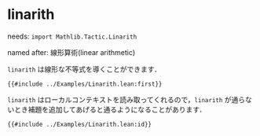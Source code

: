 # linarith

needs: `import Mathlib.Tactic.Linarith`

named after: 線形算術(linear arithmetic)

`linarith` は線形な不等式を導くことができます．

```lean
{{#include ../Examples/Linarith.lean:first}}
```

`linarith` はローカルコンテキストを読み取ってくれるので，`linarith` が通らないとき補題を追加してあげると通るようになることがあります．

```lean
{{#include ../Examples/Linarith.lean:id}}
```

